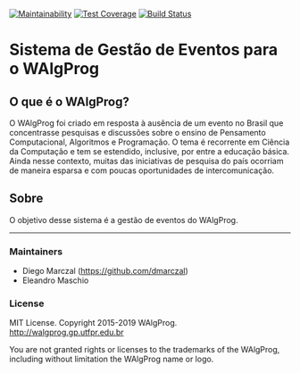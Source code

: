[![Maintainability](https://api.codeclimate.com/v1/badges/f26b57e590687b502890/maintainability)](https://codeclimate.com/github/TSIDW5/walgprog/maintainability)
[![Test Coverage](https://api.codeclimate.com/v1/badges/f26b57e590687b502890/test_coverage)](https://codeclimate.com/github/TSIDW5/walgprog/test_coverage)
[![Build Status](https://travis-ci.org/TSIDW5/walgprog.svg?branch=master)](https://travis-ci.org/TSIDW5/walgprog)

# Sistema de Gestão de Eventos para o WAlgProg

## O que é o WAlgProg?

O WAlgProg foi criado em resposta à ausência de um evento no Brasil que
concentrasse pesquisas e discussões sobre o ensino de Pensamento Computacional,
Algoritmos e Programação. O tema é recorrente em Ciência da Computação e tem se
estendido, inclusive, por entre a educação básica. Ainda nesse contexto, muitas
das iniciativas de pesquisa do país ocorriam de maneira esparsa e com poucas
oportunidades de intercomunicação.


## Sobre

O objetivo desse sistema é a gestão de eventos do WAlgProg.

----

### Maintainers

* Diego Marczal (https://github.com/dmarczal)
* Eleandro Maschio

### License

MIT License. Copyright 2015-2019 WAlgProg. http://walgprog.gp.utfpr.edu.br

You are not granted rights or licenses to the trademarks of the WAlgProg, including without limitation the WAlgProg name or logo.
